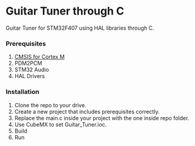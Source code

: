 # Guitar Tuner through C

Guitar Tuner for STM32F407 using HAL libraries through C.

### Prerequisites
1. [CMSIS for Cortex M](https://developer.arm.com/tools-and-software/embedded/cmsis)
2. PDM2PCM
3. STM32 Audio
4. HAL Drivers

### Installation

1. Clone the repo to your drive.
2. Create a new project that includes prerequisites correctly.
3. Replace the main.c inside your project with the one inside repo folder.
4. Use CubeMX to set Guitar_Tuner.ioc.
5. Build
6. Run 